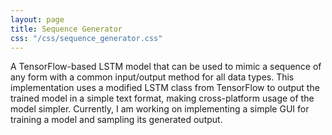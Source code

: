 ```yaml
---
layout: page
title: Sequence Generator
css: "/css/sequence_generator.css"
---
```

A TensorFlow-based LSTM model that can be used to mimic a sequence of any form with a common input/output method for all data types. This implementation uses a modified LSTM class from TensorFlow to output the trained model in a simple text format, making cross-platform usage of the model simpler. Currently, I am working on implementing a simple GUI for training a model and sampling its generated output.
